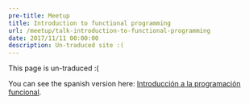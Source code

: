 ```yaml
---
pre-title: Meetup
title: Introduction to functional programming
url: /meetup/talk-introduction-to-functional-programming
date: 2017/11/11 00:00:00
description: Un-traduced site :(
---
```


This page is un-traduced :(

You can see the spanish version here: [Introducción a la programación funcional](/es/meetup/charla-introduccion-a-la-programacion-funcional).
